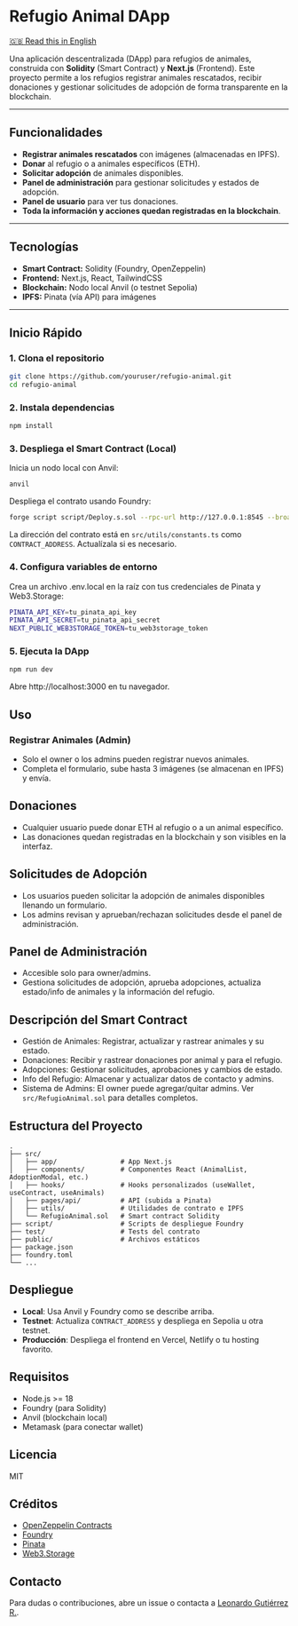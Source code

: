 # Refugio Animal DApp

[🇬🇧 Read this in English](./README.md)

Una aplicación descentralizada (DApp) para refugios de animales, construida con **Solidity** (Smart Contract) y **Next.js** (Frontend). Este proyecto permite a los refugios registrar animales rescatados, recibir donaciones y gestionar solicitudes de adopción de forma transparente en la blockchain.

---

## Funcionalidades

- **Registrar animales rescatados** con imágenes (almacenadas en IPFS).
- **Donar** al refugio o a animales específicos (ETH).
- **Solicitar adopción** de animales disponibles.
- **Panel de administración** para gestionar solicitudes y estados de adopción.
- **Panel de usuario** para ver tus donaciones.
- **Toda la información y acciones quedan registradas en la blockchain**.

---

## Tecnologías

- **Smart Contract:** Solidity (Foundry, OpenZeppelin)
- **Frontend:** Next.js, React, TailwindCSS
- **Blockchain:** Nodo local Anvil (o testnet Sepolia)
- **IPFS:** Pinata (vía API) para imágenes

---

## Inicio Rápido

### 1. Clona el repositorio

```bash
git clone https://github.com/youruser/refugio-animal.git
cd refugio-animal
```

### 2. Instala dependencias
```bash
npm install
```

### 3. Despliega el Smart Contract (Local)
Inicia un nodo local con Anvil:
```bash
anvil
```
Despliega el contrato usando Foundry:
```bash
forge script script/Deploy.s.sol --rpc-url http://127.0.0.1:8545 --broadcast --private-key <TU_PRIVATE_KEY>
```

La dirección del contrato está en `src/utils/constants.ts` como `CONTRACT_ADDRESS`. Actualízala si es necesario.

### 4. Configura variables de entorno
Crea un archivo .env.local en la raíz con tus credenciales de Pinata y Web3.Storage:
```bash
PINATA_API_KEY=tu_pinata_api_key
PINATA_API_SECRET=tu_pinata_api_secret
NEXT_PUBLIC_WEB3STORAGE_TOKEN=tu_web3storage_token
```

### 5. Ejecuta la DApp
```bash
npm run dev
```
Abre http://localhost:3000 en tu navegador.

## Uso

### Registrar Animales (Admin)
- Solo el owner o los admins pueden registrar nuevos animales.
- Completa el formulario, sube hasta 3 imágenes (se almacenan en IPFS) y envía.


## Donaciones
- Cualquier usuario puede donar ETH al refugio o a un animal específico.
- Las donaciones quedan registradas en la blockchain y son visibles en la interfaz.

## Solicitudes de Adopción
- Los usuarios pueden solicitar la adopción de animales disponibles llenando un formulario.
- Los admins revisan y aprueban/rechazan solicitudes desde el panel de administración.

## Panel de Administración
- Accesible solo para owner/admins.
- Gestiona solicitudes de adopción, aprueba adopciones, actualiza estado/info de animales y la información del refugio.

## Descripción del Smart Contract
- Gestión de Animales: Registrar, actualizar y rastrear animales y su estado.
- Donaciones: Recibir y rastrear donaciones por animal y para el refugio.
- Adopciones: Gestionar solicitudes, aprobaciones y cambios de estado.
- Info del Refugio: Almacenar y actualizar datos de contacto y admins.
- Sistema de Admins: El owner puede agregar/quitar admins.
Ver `src/RefugioAnimal.sol` para detalles completos.


## Estructura del Proyecto
```
.
├── src/
│   ├── app/                # App Next.js
│   ├── components/         # Componentes React (AnimalList, AdoptionModal, etc.)
│   ├── hooks/              # Hooks personalizados (useWallet, useContract, useAnimals)
│   ├── pages/api/          # API (subida a Pinata)
│   ├── utils/              # Utilidades de contrato e IPFS
│   └── RefugioAnimal.sol   # Smart contract Solidity
├── script/                 # Scripts de despliegue Foundry
├── test/                   # Tests del contrato
├── public/                 # Archivos estáticos
├── package.json
├── foundry.toml
└── ...
```

## Despliegue

- **Local**: Usa Anvil y Foundry como se describe arriba.
- **Testnet**: Actualiza `CONTRACT_ADDRESS` y despliega en Sepolia u otra testnet.
- **Producción**: Despliega el frontend en Vercel, Netlify o tu hosting favorito.

## Requisitos

- Node.js >= 18
- Foundry (para Solidity)
- Anvil (blockchain local)
- Metamask (para conectar wallet)


## Licencia
MIT

## Créditos
- [OpenZeppelin Contracts](https://github.com/OpenZeppelin/openzeppelin-contracts)
- [Foundry](https://github.com/foundry-rs/foundry)
- [Pinata](https://www.pinata.cloud/)
- [Web3.Storage](https://web3.storage/)

## Contacto
Para dudas o contribuciones, abre un issue o contacta a [Leonardo Gutiérrez R.](mailto:leogutierrezramirez@gmail.com).